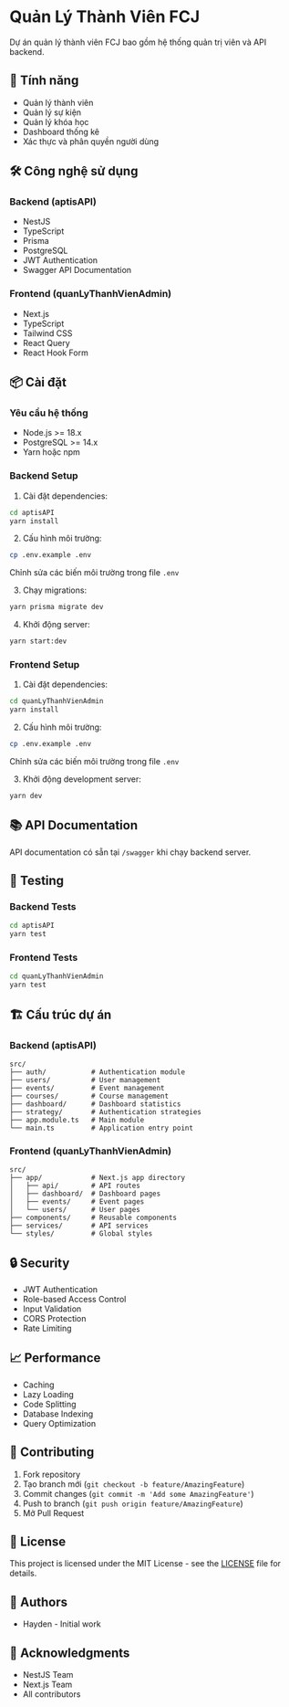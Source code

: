 # Quản Lý Thành Viên FCJ

Dự án quản lý thành viên FCJ bao gồm hệ thống quản trị viên và API backend.

## 🚀 Tính năng

- Quản lý thành viên
- Quản lý sự kiện
- Quản lý khóa học
- Dashboard thống kê
- Xác thực và phân quyền người dùng

## 🛠 Công nghệ sử dụng

### Backend (aptisAPI)
- NestJS
- TypeScript
- Prisma
- PostgreSQL
- JWT Authentication
- Swagger API Documentation

### Frontend (quanLyThanhVienAdmin)
- Next.js
- TypeScript
- Tailwind CSS
- React Query
- React Hook Form

## 📦 Cài đặt

### Yêu cầu hệ thống
- Node.js >= 18.x
- PostgreSQL >= 14.x
- Yarn hoặc npm

### Backend Setup

1. Cài đặt dependencies:
```bash
cd aptisAPI
yarn install
```

2. Cấu hình môi trường:
```bash
cp .env.example .env
```
Chỉnh sửa các biến môi trường trong file `.env`

3. Chạy migrations:
```bash
yarn prisma migrate dev
```

4. Khởi động server:
```bash
yarn start:dev
```

### Frontend Setup

1. Cài đặt dependencies:
```bash
cd quanLyThanhVienAdmin
yarn install
```

2. Cấu hình môi trường:
```bash
cp .env.example .env
```
Chỉnh sửa các biến môi trường trong file `.env`

3. Khởi động development server:
```bash
yarn dev
```

## 📚 API Documentation

API documentation có sẵn tại `/swagger` khi chạy backend server.

## 🧪 Testing

### Backend Tests
```bash
cd aptisAPI
yarn test
```

### Frontend Tests
```bash
cd quanLyThanhVienAdmin
yarn test
```

## 🏗 Cấu trúc dự án

### Backend (aptisAPI)
```
src/
├── auth/           # Authentication module
├── users/          # User management
├── events/         # Event management
├── courses/        # Course management
├── dashboard/      # Dashboard statistics
├── strategy/       # Authentication strategies
├── app.module.ts   # Main module
└── main.ts         # Application entry point
```

### Frontend (quanLyThanhVienAdmin)
```
src/
├── app/            # Next.js app directory
│   ├── api/        # API routes
│   ├── dashboard/  # Dashboard pages
│   ├── events/     # Event pages
│   └── users/      # User pages
├── components/     # Reusable components
├── services/       # API services
└── styles/         # Global styles
```

## 🔒 Security

- JWT Authentication
- Role-based Access Control
- Input Validation
- CORS Protection
- Rate Limiting

## 📈 Performance

- Caching
- Lazy Loading
- Code Splitting
- Database Indexing
- Query Optimization

## 🤝 Contributing

1. Fork repository
2. Tạo branch mới (`git checkout -b feature/AmazingFeature`)
3. Commit changes (`git commit -m 'Add some AmazingFeature'`)
4. Push to branch (`git push origin feature/AmazingFeature`)
5. Mở Pull Request

## 📝 License

This project is licensed under the MIT License - see the [LICENSE](LICENSE) file for details.

## 👥 Authors

- Hayden - Initial work

## 🙏 Acknowledgments

- NestJS Team
- Next.js Team
- All contributors 
